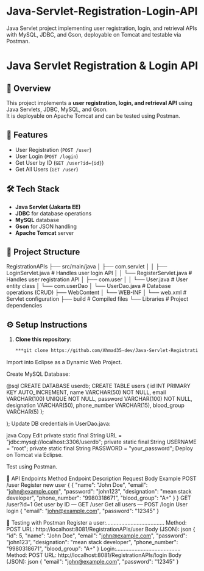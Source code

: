 # Java-Servlet-Registration-Login-API
Java Servlet project implementing user registration, login, and retrieval APIs with MySQL, JDBC, and Gson, deployable on Tomcat and testable via Postman.
# Java Servlet Registration & Login API

## 📌 Overview
This project implements a **user registration, login, and retrieval API** using Java Servlets, JDBC, MySQL, and Gson.  
It is deployable on Apache Tomcat and can be tested using Postman.

## 🚀 Features
- User Registration (`POST /user`)
- User Login (`POST /login`)
- Get User by ID (`GET /user?id={id}`)
- Get All Users (`GET /user`)

## 🛠 Tech Stack
- **Java Servlet (Jakarta EE)**
- **JDBC** for database operations
- **MySQL** database
- **Gson** for JSON handling
- **Apache Tomcat** server

## 📂 Project Structure
RegistrationAPIs
├── src/main/java
│ ├── com.servlet
│ │ ├── LoginServlet.java # Handles user login API
│ │ └── RegisterServlet.java # Handles user registration API
│ ├── com.user
│ │ └── User.java # User entity class
│ └── com.userDao
│ └── UserDao.java # Database operations (CRUD)
├── WebContent
│ └── WEB-INF
│ └── web.xml # Servlet configuration
├── build # Compiled files
└── Libraries # Project dependencies

## ⚙️ Setup Instructions
1. **Clone this repository**:
   ```bash
   ***git clone https://github.com/Ahmad35-dev/Java-Servlet-Registration-Login-API.git


Import into Eclipse as a Dynamic Web Project.

Create MySQL Database:

@sql
CREATE DATABASE userdb;
CREATE TABLE users (
    id INT PRIMARY KEY AUTO_INCREMENT,
    name VARCHAR(50) NOT NULL,
    email VARCHAR(100) UNIQUE NOT NULL,
    password VARCHAR(100) NOT NULL,
    designation VARCHAR(50),
    phone_number VARCHAR(15),
    blood_group VARCHAR(5)
);

    
);
Update DB credentials in UserDao.java:

java
Copy
Edit
private static final String URL = "jdbc:mysql://localhost:3306/userdb";
private static final String USERNAME = "root";
private static final String PASSWORD = "your_password";
Deploy on Tomcat via Eclipse.

Test using Postman.

📡 API Endpoints
Method	Endpoint	Description	Request Body Example
POST	/user	Register new user	{ {
    "name": "John Doe",
    "email": "john@example.com",
    "password": "john123",
    "designation": "mean stack developer",
    "phone_number": "9980318671",
    "blood_group": "A+"
}
 }
GET	/user?id=1	Get user by ID	—
GET	/user	Get all users	—
POST	/login	User login	{ "email": "john@example.com", "password": "12345" }

🧪 Testing with Postman
Register a user:......................................
Method: POST
URL: http://localhost:8081/RegistrationAPIs/user
Body (JSON):
json
{
     "id": 5,
    "name": "John Doe",
    "email": "john@example.com",
    "password": "john123",
    "designation": "mean stack developer",
    "phone_number": "9980318671",
    "blood_group": "A+"
}
Login:..........................................
Method: POST
URL: http://localhost:8081/RegistrationAPIs/login
Body (JSON):
json
{
    "email": "john@example.com",
    "password": "12345"
}
